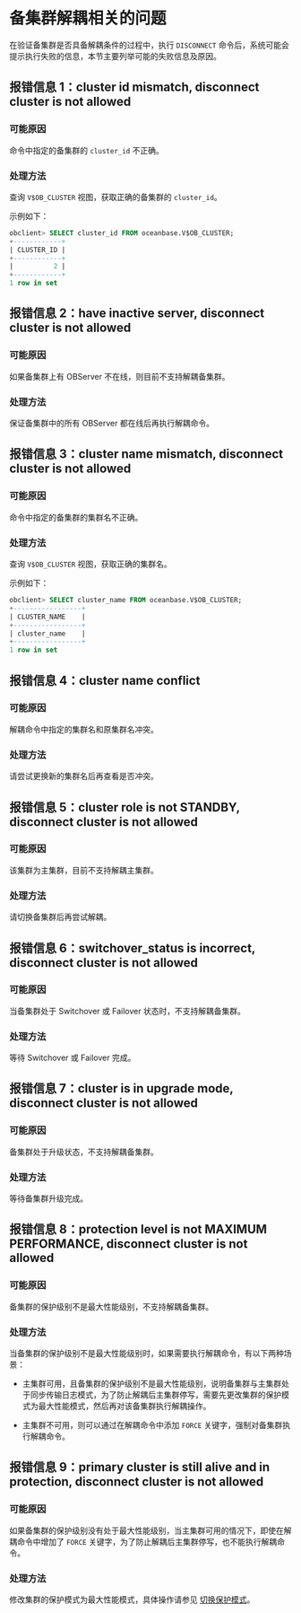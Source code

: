 备集群解耦相关的问题 
===============================

在验证备集群是否具备解耦条件的过程中，执行 `DISCONNECT` 命令后，系统可能会提示执行失败的信息，本节主要列举可能的失败信息及原因。

报错信息 1：cluster id mismatch, disconnect cluster is not allowed 
----------------------------------------------------------------------------------

### 可能原因 

命令中指定的备集群的 `cluster_id` 不正确。

### 处理方法 

查询 `V$OB_CLUSTER` 视图，获取正确的备集群的 `cluster_id`。

示例如下：

```sql
obclient> SELECT cluster_id FROM oceanbase.V$OB_CLUSTER;
+------------+
| CLUSTER_ID |
+------------+
|          2 |
+------------+
1 row in set
```



报错信息 2：have inactive server, disconnect cluster is not allowed 
-----------------------------------------------------------------------------------

### 可能原因 

如果备集群上有 OBServer 不在线，则目前不支持解耦备集群。

### 处理方法 

保证备集群中的所有 OBServer 都在线后再执行解耦命令。

报错信息 3：cluster name mismatch, disconnect cluster is not allowed 
------------------------------------------------------------------------------------

### 可能原因 

命令中指定的备集群的集群名不正确。

### 处理方法 

查询 `V$OB_CLUSTER` 视图，获取正确的集群名。

示例如下：

```sql
obclient> SELECT cluster_name FROM oceanbase.V$OB_CLUSTER;
+-----------------+
| CLUSTER_NAME    |
+-----------------+
| cluster_name    |
+-----------------+
1 row in set
```



报错信息 4：cluster name conflict 
-------------------------------------------------

### 可能原因 

解耦命令中指定的集群名和原集群名冲突。

### 处理方法 

请尝试更换新的集群名后再查看是否冲突。

报错信息 5：cluster role is not STANDBY, disconnect cluster is not allowed 
------------------------------------------------------------------------------------------

### 可能原因 

该集群为主集群，目前不支持解耦主集群。

### 处理方法 

请切换备集群后再尝试解耦。

报错信息 6：switchover_status is incorrect, disconnect cluster is not allowed 
---------------------------------------------------------------------------------------------

### 可能原因 

当备集群处于 Switchover 或 Failover 状态时，不支持解耦备集群。

### 处理方法 

等待 Switchover 或 Failover 完成。

报错信息 7：cluster is in upgrade mode, disconnect cluster is not allowed 
-----------------------------------------------------------------------------------------

### 可能原因 

备集群处于升级状态，不支持解耦备集群。

### 处理方法 

等待备集群升级完成。

报错信息 8：protection level is not MAXIMUM PERFORMANCE, disconnect cluster is not allowed 
----------------------------------------------------------------------------------------------------------

### 可能原因 

备集群的保护级别不是最大性能级别，不支持解耦备集群。

### 处理方法 

当备集群的保护级别不是最大性能级别时，如果需要执行解耦命令，有以下两种场景：

* 主集群可用，且备集群的保护级别不是最大性能级别，说明备集群与主集群处于同步传输日志模式，为了防止解耦后主集群停写，需要先更改集群的保护模式为最大性能模式，然后再对该备集群执行解耦操作。

  

* 主集群不可用，则可以通过在解耦命令中添加 `FORCE` 关键字，强制对备集群执行解耦命令。

  




报错信息 9：primary cluster is still alive and in protection, disconnect cluster is not allowed 
---------------------------------------------------------------------------------------------------------------

### 可能原因 

如果备集群的保护级别没有处于最大性能级别，当主集群可用的情况下，即使在解耦命令中增加了 `FORCE` 关键字，为了防止解耦后主集群停写，也不能执行解耦命令。

### 处理方法 

修改集群的保护模式为最大性能模式，具体操作请参见 [切换保护模式](/zh-CN/5.administrator-guide/7.high-data-availability/3.active-standby-database-management-1/6.protection-mode-2/3.switch-protection-mode-1.md)。

